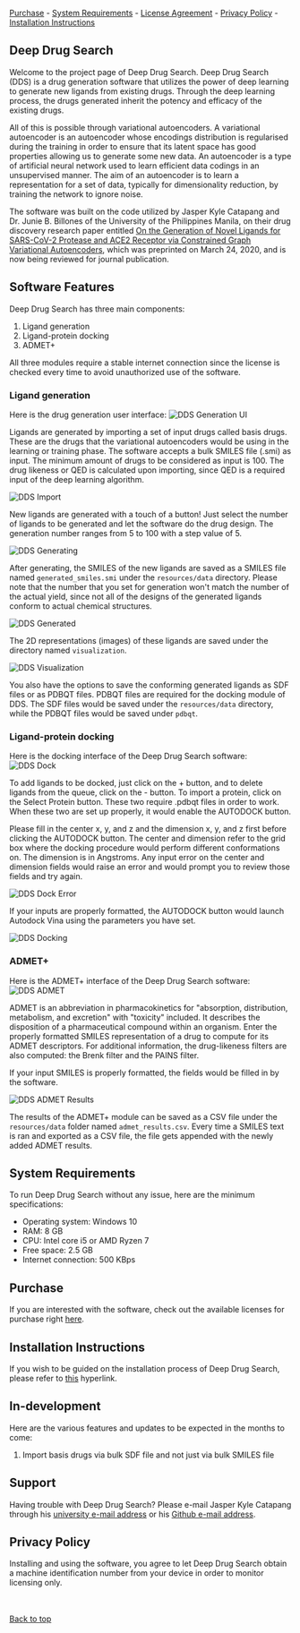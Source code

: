 [Purchase](https://leeseojun17.github.io/deepdrugsearch/purchase) - [System Requirements](https://leeseojun17.github.io/deepdrugsearch/#system-requirements) - [License Agreement](https://leeseojun17.github.io/deepdrugsearch/eula) - [Privacy Policy](https://leeseojun17.github.io/deepdrugsearch/#privacy-policy) - [Installation Instructions](https://leeseojun17.github.io/deepdrugsearch/installation)

## Deep Drug Search

Welcome to the project page of Deep Drug Search. Deep Drug Search (DDS) is a drug generation software that utilizes the power of deep learning to generate new ligands from existing drugs. Through the deep learning process, the drugs generated inherit the potency and efficacy of the existing drugs.

All of this is possible through variational autoencoders. A variational autoencoder is an autoencoder whose encodings distribution is regularised during the training in order to ensure that its latent space has good properties allowing us to generate some new data. An autoencoder is a type of artificial neural network used to learn efficient data codings in an unsupervised manner. The aim of an autoencoder is to learn a representation for a set of data, typically for dimensionality reduction, by training the network to ignore noise.

The software was built on the code utilized by Jasper Kyle Catapang and Dr. Junie B. Billones of the University of the Philippines Manila, on their drug discovery research paper entitled [On the Generation of Novel Ligands for SARS-CoV-2 Protease and ACE2 Receptor via Constrained Graph Variational Autoencoders](https://chemrxiv.org/articles/On_the_Generation_of_Novel_Ligands_for_SARS-CoV-2_Protease_and_ACE2_Receptor_via_Constrained_Graph_Variational_Autoencoders/12011157), which was preprinted on March 24, 2020, and is now being reviewed for journal publication.

## Software Features

Deep Drug Search has three main components:
1. Ligand generation
2. Ligand-protein docking
3. ADMET+

All three modules require a stable internet connection since the license is checked every time to avoid unauthorized use of the software.

### Ligand generation

Here is the drug generation user interface:
![DDS Generation UI](https://raw.githubusercontent.com/leeseojun17/deepdrugsearch/master/graphics/dds%20ui.JPG "DDS Generation UI")

Ligands are generated by importing a set of input drugs called basis drugs. These are the drugs that the variational autoencoders would be using in the learning or training phase. The software accepts a bulk SMILES file (.smi) as input. The minimum amount of drugs to be considered as input is 100. The drug likeness or QED is calculated upon importing, since QED is a required input of the deep learning algorithm.

![DDS Import](https://raw.githubusercontent.com/leeseojun17/deepdrugsearch/master/graphics/dds%20import.JPG "DDS Import")

New ligands are generated with a touch of a button! Just select the number of ligands to be generated and let the software do the drug design. The generation number ranges from 5 to 100 with a step value of 5.

![DDS Generating](https://raw.githubusercontent.com/leeseojun17/deepdrugsearch/master/graphics/dds%20gen%20progress.jpg "DDS Generating")

After generating, the SMILES of the new ligands are saved as a SMILES file named `generated_smiles.smi` under the `resources/data` directory. Please note that the number that you set for generation won't match the number of the actual yield, since not all of the designs of the generated ligands conform to actual chemical structures.

![DDS Generated](https://raw.githubusercontent.com/leeseojun17/deepdrugsearch/master/graphics/dds%20gen%20finished.JPG "DDS Generated")

The 2D representations (images) of these ligands are saved under the directory named `visualization`.

![DDS Visualization](https://raw.githubusercontent.com/leeseojun17/deepdrugsearch/master/graphics/dds_mol.JPG "DDS Visualization")

You also have the options to save the conforming generated ligands as SDF files or as PDBQT files. PDBQT files are required for the docking module of DDS. The SDF files would be saved under the `resources/data` directory, while the PDBQT files would be saved under `pdbqt`.

### Ligand-protein docking

Here is the docking interface of the Deep Drug Search software:
![DDS Dock](https://raw.githubusercontent.com/leeseojun17/deepdrugsearch/master/graphics/dds%20dock.JPG "DDS Dock")

To add ligands to be docked, just click on the + button, and to delete ligands from the queue, click on the - button. To import a protein, click on the Select Protein button. These two require .pdbqt files in order to work. When these two are set up properly, it would enable the AUTODOCK button.

Please fill in the center x, y, and z and the dimension x, y, and z first before clicking the AUTODOCK button. The center and dimension refer to the grid box where the docking procedure would perform different conformations on. The dimension is in Angstroms. Any input error on the center and dimension fields would raise an error and would prompt you to review those fields and try again.

![DDS Dock Error](https://raw.githubusercontent.com/leeseojun17/deepdrugsearch/master/graphics/dds%20dock%20error.JPG  "DDS Dock Error")

If your inputs are properly formatted, the AUTODOCK button would launch Autodock Vina using the parameters you have set.

![DDS Docking](https://raw.githubusercontent.com/leeseojun17/deepdrugsearch/master/graphics/dds%20docking.JPG  "DDS Docking")

### ADMET+

Here is the ADMET+ interface of the Deep Drug Search software:
![DDS ADMET](https://raw.githubusercontent.com/leeseojun17/deepdrugsearch/master/graphics/dds_admet_ui.JPG "DDS ADMET")

ADMET is an abbreviation in pharmacokinetics for "absorption, distribution, metabolism, and excretion" with "toxicity" included. It describes the disposition of a pharmaceutical compound within an organism. Enter the properly formatted SMILES representation of a drug to compute for its ADMET descriptors. For additional information, the drug-likeness filters are also computed: the Brenk filter and the PAINS filter.

If your input SMILES is properly formatted, the fields would be filled in by the software.

![DDS ADMET Results](https://raw.githubusercontent.com/leeseojun17/deepdrugsearch/master/graphics/dds_admet_ui_results.JPG "DDS ADMET Results")

The results of the ADMET+ module can be saved as a CSV file under the `resources/data` folder named `admet_results.csv`. Every time a SMILES text is ran and exported as a CSV file, the file gets appended with the newly added ADMET results.

## System Requirements

To run Deep Drug Search without any issue, here are the minimum specifications:
* Operating system: Windows 10
* RAM: 8 GB
* CPU: Intel core i5 or AMD Ryzen 7
* Free space: 2.5 GB
* Internet connection: 500 KBps

## Purchase

If you are interested with the software, check out the available licenses for purchase right [here](https://leeseojun17.github.io/deepdrugsearch/purchase).

## Installation Instructions

If you wish to be guided on the installation process of Deep Drug Search, please refer to [this](https://leeseojun17.github.io/deepdrugsearch/installation) hyperlink.

## In-development

Here are the various features and updates to be expected in the months to come:
1. Import basis drugs via bulk SDF file and not just via bulk SMILES file

## Support

Having trouble with Deep Drug Search? Please e-mail Jasper Kyle Catapang through his [university e-mail address](mailto:jcatapang@up.edu.ph) or his [Github e-mail address](mailto:leeseojun17@naver.com).

## Privacy Policy

Installing and using the software, you agree to let Deep Drug Search obtain a machine identification number from your device in order to monitor licensing only.

<br><br>
[Back to top](https://leeseojun17.github.io/deepdrugsearch/)
